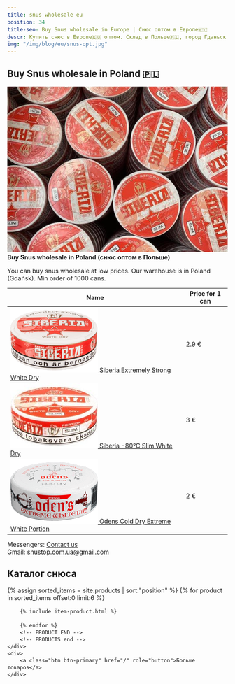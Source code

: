 ```yaml
---
title: snus wholesale eu
position: 34
title-seo: Buy Snus wholesale in Europe | Снюс оптом в Европе🇪🇺
descr: Купить снюс в Европе🇪🇺 оптом. Склад в Польше🇵🇱, город Гданьск Gdańsk. Buy Snus wholesale in Poland🇵🇱.
img: "/img/blog/eu/snus-opt.jpg"
---
```


<section class="mb-4">
	<h1>Buy Snus wholesale in Poland 🇵🇱</h1>
	<div class="row">
		<div class="col-md-7">
			<img class="img-fluid" src="/img/blog/eu/snus-opt.jpg" alt="Buy Snus wholesale in Europe">
		</div>
		<div class="col-md-5">
			<strong>Buy Snus wholesale in Poland (снюс оптом в Польше)</strong>
			<p>You can buy snus wholesale at low prices. Our warehouse is in Poland (Gdańsk). Min order of 1000 cans.</p>
			<table class="table table-sm table-bordered opt-table"> 
				<thead> <tr> <th>Name</th> <th>Price for 1 can</th></tr> </thead> 
				<tbody> 
					<tr> 
						<td>
							<a href="/siberia-white"><img src="img/products/siberia-white-dry.png" alt="Siberia Extremely Strong White Dry Buy Snus wholesale in Poland"> Siberia Extremely Strong White Dry</a>
						</td> 
						<td>2.9 €</td>
					</tr>
					<tr> 
						<td>
							<a href="/siberia-white-dry-slim"><img src="img/products/siberia-white-dry-slim.jpg" alt="Siberia -80°C Slim White Dry Buy Snus wholesale in Europe"> Siberia -80°C Slim White Dry</a>
						</td> 
						<td>3 €</td>
					</tr>
					<tr> 
						<td>
							<a href="/odens-cold-dry"><img src="img/products/odens-cold-dry.png" alt="odens cold dry Buy Snus wholesale in Europe"> Odens Cold Dry Extreme White Portion</a>
						</td> 
						<td>2 €</td>
					</tr>
				</tbody> 
			</table>
			<p>Messengers: <a href="#contactModal" data-toggle="modal" data-target="#contactModal">Contact us</a><br>Gmail: <a href="mailto:snustop.com.ua@gmail.com" target="_blank" title="Написать на почту"> snustop.com.ua@gmail.com </a></p>
		</div>
	</div>
</section>

<section class="mb-4">
	<h2>Каталог снюса</h2>
	<div class="row">
		<!-- PRODUCTS start -->
		<!-- PRODUCT START -->
		{% assign sorted_items = site.products | sort:"position" %}
		{% for product in sorted_items offset:0 limit:6 %}
		
		{% include item-product.html %}

		{% endfor %}
		<!-- PRODUCT END -->
		<!-- PRODUCTS end -->
	</div>
	<div>
		<a class="btn btn-primary" href="/" role="button">Больше товаров</a>
	</div>
</section>

